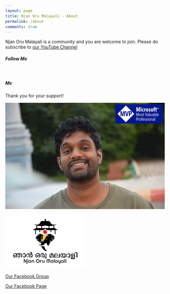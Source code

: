 ```yaml
---
layout: page
title: Njan Oru Malayali - About
permalink: /about
comments: true
---
```


<div class="row justify-content-between">
<div class="col-md-8 pr-5">

<p>Njan Oru Malayali is a community and you are welcome to join. Please do subscribe to <a href="https://bit.ly/2wvG8eZ"> our YouTube Channel</a> </p>
<h5>Follow Me</h5>
 <a target="_blank" data-title="Facebook" href="https://www.facebook.com/SibeeshVenu"><i
                                class="fab fa-facebook fa-3x"></i></a>
<a target="_blank" data-title="YouTube - Sibeesh Passion" href="https://www.youtube.com/SibeeshPassion"><i
                                class="fab fa-youtube fa-3x"></i>
                            </a>
<a target="_blank" data-title="Instagram" href="https://www.instagram.com/sibeeshvenu/"><i
                                class="fab fa-instagram fa-3x"></i>
                            </a>
<a target="_blank" data-title="YouTube - Njan Oru Malayali" href="https://www.youtube.com/channel/UCp7NT9SE3grCOsbPUl0PWvw"><i
                                class="fab fa-youtube fa-3x"></i></a>
<a target="_blank" data-title="LinkedIn" href="https://www.linkedin.com/in/SibeeshVenu"><i
                                class="fab fa-linkedin fa-3x"></i></a>
                                <br />
                                <h5>Me</h5>
<p>Thank you for your support!</p>
<p>
<img class="shadow-lg" src="/assets/images/Sibeesh-Venu-Microsoft-MVP.webp" alt="Sibeesh Venu">
</p>                              
</div>

<div class="col-md-4">
<div class="sticky-top sticky-top-80"> 
<p>
<img class="shadow-lg" src="/assets/images/Najn_Oru_Malayali_Second_Logo.png" alt="Sibeesh Venu">
</p>
  <p>
<a target="_blank" data-title="Facebook Group - Njan Oru Malayali" href="https://www.facebook.com/groups/Njan.Oru.Malayaliya/" >Our Facebook Group</a>
</p> 
<p>
<a target="_blank" data-title="Facebook Page - Njan Oru Malayali" href="https://www.facebook.com/Njan.Oru.Malayaliyanu/" >Our Facebook Page</a>
</p>
<p>
<script src="https://apis.google.com/js/platform.js"></script>
<div class="g-ytsubscribe" data-channelid="UCp7NT9SE3grCOsbPUl0PWvw" data-layout="full" data-count="default"></div>
</p> 
<p>
<div class="g-ytsubscribe" data-channelid="UCMER3GqXUCGYc1Azbw9NP6Q" data-layout="full" data-count="default"></div>
</p> 
</div>
</div>
</div>
